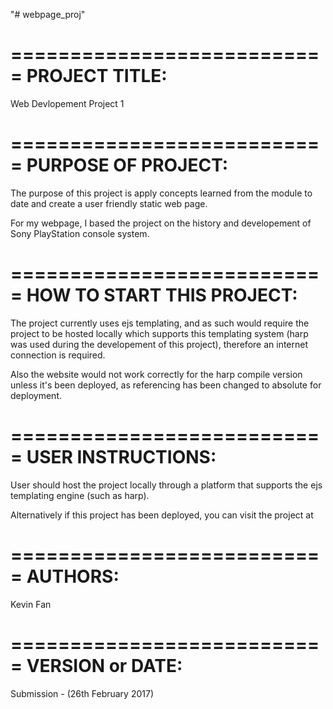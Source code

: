 "# webpage_proj" 

===========================
PROJECT TITLE:
===========================
Web Devlopement Project 1


===========================
PURPOSE OF PROJECT:
===========================
The purpose of this project is apply concepts learned from the module to date and create a user friendly static web page. 

For my webpage, I based the project on the history and developement of Sony PlayStation console system.


===========================
HOW TO START THIS PROJECT:
===========================
The project currently uses ejs templating, and as such would require the project to be hosted locally which supports this templating system (harp was used during the developement of this project), therefore an internet connection is required.

Also the website would not work correctly for the harp compile version unless it's been deployed, as referencing has been changed to absolute for deployment.


===========================
USER INSTRUCTIONS:
===========================
User should host the project locally through a platform that supports the ejs templating engine (such as harp). 

Alternatively if this project has been deployed, you can visit the project at
<link to project site here>


===========================
AUTHORS:
===========================
Kevin Fan

===========================
VERSION or DATE:
===========================
Submission - (26th February 2017)